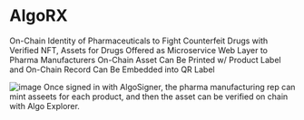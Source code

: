 # AlgoRX
On-Chain Identity of Pharmaceuticals to Fight Counterfeit Drugs with Verified NFT, Assets for Drugs
Offered as Microservice Web Layer to Pharma Manufacturers
On-Chain Asset Can Be Printed w/ Product Label and On-Chain Record Can Be Embedded into QR Label


![image](https://user-images.githubusercontent.com/100870737/179077549-ffeca46d-40a8-4cd9-aa49-c71750ff9a14.png)
Once signed in with AlgoSigner, the pharma manufacturing rep can mint asseets for each product, and then the asset can be verified on chain with Algo Explorer.





